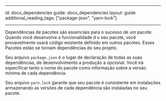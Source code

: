 * * *

id: docs_dependencies guide: docs_dependencies layout: guide additional_reading_tags: ["package-json", "yarn-lock"]

* * *

Dependências de pacotes são essenciais para o sucesso de um pacote. Quando você desenvolve a funcionalidade d o seu pacote, você provavelmente usará código existente definido em outros pacotes. Esses Pacotes estão se tornam dependências do seu projeto.

Seu arquivo `package.json` é o lugar de declaração de todas as suas dependências, de desenvolvimento a produção a opcional. Você irá especificar tanto o nome do pacote como informação sobre a versão mínima de cada dependência.

Seu arquivo `yarn.lock` garante que seu pacote é consistente em instalações armazenando as versões de cada dependência são instaladas no seu pacote.